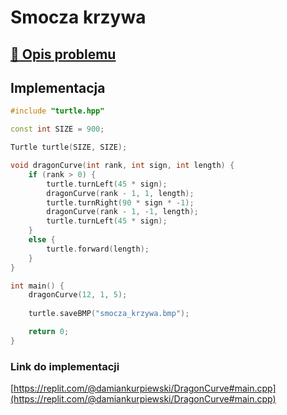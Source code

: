 # Smocza krzywa

## [:link: Opis problemu](../../../../algorithms/fractals/dragon-curve.md)

## Implementacja

```cpp linenums="1"
#include "turtle.hpp"

const int SIZE = 900;

Turtle turtle(SIZE, SIZE);

void dragonCurve(int rank, int sign, int length) {
    if (rank > 0) {
        turtle.turnLeft(45 * sign);
        dragonCurve(rank - 1, 1, length);
        turtle.turnRight(90 * sign * -1);
        dragonCurve(rank - 1, -1, length);
        turtle.turnLeft(45 * sign);
    }
    else {
        turtle.forward(length);
    }
}

int main() {
    dragonCurve(12, 1, 5);
    
    turtle.saveBMP("smocza_krzywa.bmp");

    return 0;
} 
```

### Link do implementacji

[https://replit.com/@damiankurpiewski/DragonCurve#main.cpp](https://replit.com/@damiankurpiewski/DragonCurve#main.cpp)
